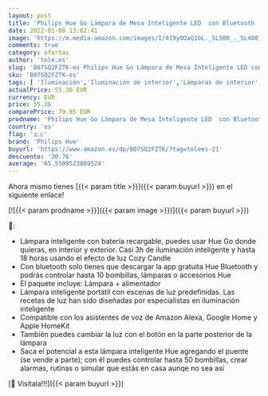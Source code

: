 ```yaml
---
layout: post
title: 'Philips Hue Go Lámpara de Mesa Inteligente LED  con Bluetooth  Luz Blanca y Color  Compatible con Alexa y Google Home'
date: 2022-01-08 13:02:41
image: 'https://m.media-amazon.com/images/I/419yOOaQ1bL._SL500_._SL400_.jpg'
comments: true
category: ofertas
author: 'tole.es'
slug: 'B07SQ2FZTK-es Philips Hue Go Lámpara de Mesa Inteligente LED con...'
sku: 'B07SQ2FZTK-es'
tags: [ 'Iluminación','Iluminación de interior','Lámparas de interior','Lámparas de mesa','alexa','google','home','hue','philips','philips hue', ]
actualPrice: 55.36 EUR
currency: EUR
price: 55.36
comparePrice: 79.95 EUR
prodname: 'Philips Hue Go Lámpara de Mesa Inteligente LED  con Bluetooth  Luz Blanca y Color  Compatible con Alexa y Google Home'
country: 'es'
flag: '🇪🇸'
brand: 'Philips Hue'
buyurl: 'https://www.amazon.es/dp/B07SQ2FZTK/?tag=tolees-21'
descuento: '30.76'
average: '65.5509523809524'
---
```


Ahora mismo tienes [{{< param title >}}]({{< param buyurl >}}) en el siguiente enlace!

[![{{< param prodname >}}]({{< param image >}})]({{< param buyurl >}})

🔎:

- Lámpara inteligente con batería recargable, puedes usar Hue Go donde quieras, en interior y exterior. Casi 3h de iluminación inteligente y hasta 18 horas usando el efecto de luz Cozy Candle
- Con bluetooth solo tienes que descargar la app gratuita Hue Bluetooth y podrás controlar hasta 10 bombillas, lámparas o accesorios Hue
- El paquete incluye: Lámpara + alimentador
- Lámpara inteligente portátil con escenas de luz predefinidas. Las recetas de luz han sido diseñadas por especialistas en iluminación inteligente
- Compatible con los asistentes de voz de Amazon Alexa, Google Home y Apple HomeKit
- También puedes cambiar la luz con el botón en la parte posterior de la lámpara
- Saca el potencial a esta lámpara inteligente Hue agregando el puente (se vende a parte); con él puedes controlar hasta 50 bombillas, crear alarmas, rutinas o simular que estás en casa aunqe no sea así

[🛒 Visítala!!!]({{< param buyurl >}})
